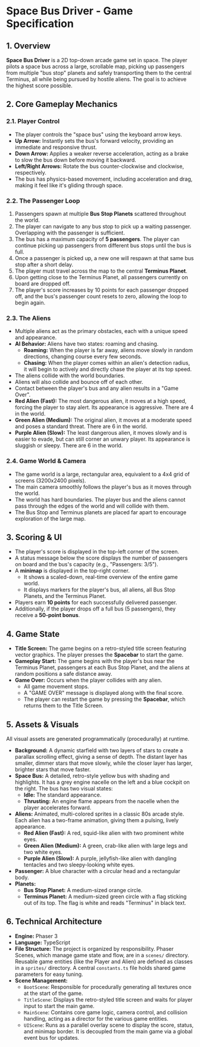 # Space Bus Driver - Game Specification

## 1. Overview

**Space Bus Driver** is a 2D top-down arcade game set in space. The player pilots a space bus across a large, scrollable map, picking up passengers from multiple "bus stop" planets and safely transporting them to the central Terminus, all while being pursued by hostile aliens. The goal is to achieve the highest score possible.

## 2. Core Gameplay Mechanics

### 2.1. Player Control
- The player controls the "space bus" using the keyboard arrow keys.
- **Up Arrow:** Instantly sets the bus's forward velocity, providing an immediate and responsive thrust.
- **Down Arrow:** Applies a weaker reverse acceleration, acting as a brake to slow the bus down before moving it backward.
- **Left/Right Arrows:** Rotate the bus counter-clockwise and clockwise, respectively.
- The bus has physics-based movement, including acceleration and drag, making it feel like it's gliding through space.

### 2.2. The Passenger Loop
1.  Passengers spawn at multiple **Bus Stop Planets** scattered throughout the world.
2.  The player can navigate to any bus stop to pick up a waiting passenger. Overlapping with the passenger is sufficient.
3.  The bus has a maximum capacity of **5 passengers**. The player can continue picking up passengers from different bus stops until the bus is full.
4.  Once a passenger is picked up, a new one will respawn at that same bus stop after a short delay.
5.  The player must travel across the map to the central **Terminus Planet**.
6.  Upon getting close to the Terminus Planet, all passengers currently on board are dropped off.
7.  The player's score increases by 10 points for each passenger dropped off, and the bus's passenger count resets to zero, allowing the loop to begin again.

### 2.3. The Aliens
- Multiple aliens act as the primary obstacles, each with a unique speed and appearance.
- **AI Behavior:** Aliens have two states: roaming and chasing.
    - **Roaming:** When the player is far away, aliens move slowly in random directions, changing course every few seconds.
    - **Chasing:** When the player comes within an alien's detection radius, it will begin to actively and directly chase the player at its top speed.
- The aliens collide with the world boundaries.
- Aliens will also collide and bounce off of each other.
- Contact between the player's bus and any alien results in a "Game Over".
- **Red Alien (Fast):** The most dangerous alien, it moves at a high speed, forcing the player to stay alert. Its appearance is aggressive. There are 4 in the world.
- **Green Alien (Medium):** The original alien, it moves at a moderate speed and poses a standard threat. There are 6 in the world.
- **Purple Alien (Slow):** The least dangerous alien, it moves slowly and is easier to evade, but can still corner an unwary player. Its appearance is sluggish or sleepy. There are 6 in the world.

### 2.4. Game World & Camera
- The game world is a large, rectangular area, equivalent to a 4x4 grid of screens (3200x2400 pixels).
- The main camera smoothly follows the player's bus as it moves through the world.
- The world has hard boundaries. The player bus and the aliens cannot pass through the edges of the world and will collide with them.
- The Bus Stop and Terminus planets are placed far apart to encourage exploration of the large map.

## 3. Scoring & UI

- The player's score is displayed in the top-left corner of the screen.
- A status message below the score displays the number of passengers on board and the bus's capacity (e.g., "Passengers: 3/5").
- A **minimap** is displayed in the top-right corner.
    - It shows a scaled-down, real-time overview of the entire game world.
    - It displays markers for the player's bus, all aliens, all Bus Stop Planets, and the Terminus Planet.
- Players earn **10 points** for each successfully delivered passenger.
- Additionally, if the player drops off a full bus (5 passengers), they receive a **50-point bonus**.

## 4. Game State

- **Title Screen:** The game begins on a retro-styled title screen featuring vector graphics. The player presses the **Spacebar** to start the game.
- **Gameplay Start:** The game begins with the player's bus near the Terminus Planet, passengers at each Bus Stop Planet, and the aliens at random positions a safe distance away.
- **Game Over:** Occurs when the player collides with any alien.
    - All game movement stops.
    - A "GAME OVER" message is displayed along with the final score.
    - The player can restart the game by pressing the **Spacebar**, which returns them to the Title Screen.

## 5. Assets & Visuals

All visual assets are generated programmatically (procedurally) at runtime.
- **Background:** A dynamic starfield with two layers of stars to create a parallax scrolling effect, giving a sense of depth. The distant layer has smaller, dimmer stars that move slowly, while the closer layer has larger, brighter stars that move faster.
- **Space Bus:** A detailed, retro-style yellow bus with shading and highlights. It has a grey engine nacelle on the left and a blue cockpit on the right. The bus has two visual states:
    - **Idle:** The standard appearance.
    - **Thrusting:** An engine flame appears from the nacelle when the player accelerates forward.
- **Aliens:** Animated, multi-colored sprites in a classic 80s arcade style. Each alien has a two-frame animation, giving them a pulsing, lively appearance.
    - **Red Alien (Fast):** A red, squid-like alien with two prominent white eyes.
    - **Green Alien (Medium):** A green, crab-like alien with large legs and two white eyes.
    - **Purple Alien (Slow):** A purple, jellyfish-like alien with dangling tentacles and two sleepy-looking white eyes.
- **Passenger:** A blue character with a circular head and a rectangular body.
- **Planets:**
    - **Bus Stop Planet:** A medium-sized orange circle.
    - **Terminus Planet:** A medium-sized green circle with a flag sticking out of its top. The flag is white and reads "Terminus" in black text.

## 6. Technical Architecture

- **Engine:** Phaser 3
- **Language:** TypeScript
- **File Structure:** The project is organized by responsibility. Phaser Scenes, which manage game state and flow, are in a `scenes/` directory. Reusable game entities (like the Player and Alien) are defined as classes in a `sprites/` directory. A central `constants.ts` file holds shared game parameters for easy tuning.
- **Scene Management:**
    - `BootScene`: Responsible for procedurally generating all textures once at the start of the game.
    - `TitleScene`: Displays the retro-styled title screen and waits for player input to start the main game.
    - `MainScene`: Contains core game logic, camera control, and collision handling, acting as a director for the various game entities.
    - `UIScene`: Runs as a parallel overlay scene to display the score, status, and minimap border. It is decoupled from the main game via a global event bus for updates.